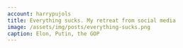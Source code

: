 ```yaml
---
account: harrypujols
title: Everything sucks. My retreat from social media
image: /assets/img/posts/everything-sucks.png
caption: Elon, Putin, the GOP
---
```

